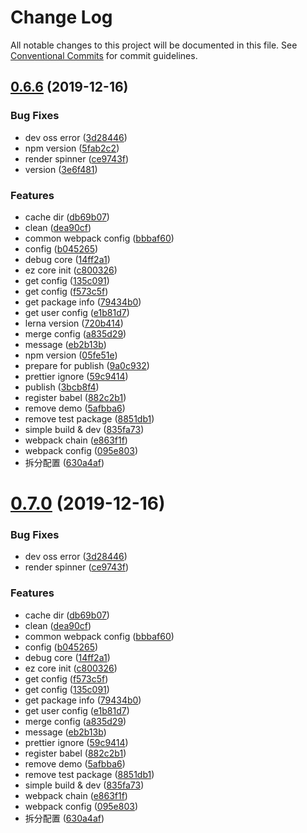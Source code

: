# Change Log

All notable changes to this project will be documented in this file.
See [Conventional Commits](https://conventionalcommits.org) for commit guidelines.

## [0.6.6](https://github.com/ez-fe/ez/compare/v0.6.3...v0.6.6) (2019-12-16)


### Bug Fixes

* dev oss error ([3d28446](https://github.com/ez-fe/ez/commit/3d284465924cf5742a3344750a80b0d531cc1d19))
* npm version ([5fab2c2](https://github.com/ez-fe/ez/commit/5fab2c2489cb5cc97bc2311d908192c2c84420dc))
* render spinner ([ce9743f](https://github.com/ez-fe/ez/commit/ce9743faae357341895d36ea95949ad1284be401))
* version ([3e6f481](https://github.com/ez-fe/ez/commit/3e6f48165671440c488c06475203a92c0f998fa2))


### Features

* cache dir ([db69b07](https://github.com/ez-fe/ez/commit/db69b07c5a2d4d564379dd6b8b3b3345961df56d))
* clean ([dea90cf](https://github.com/ez-fe/ez/commit/dea90cf168b3bad28fb4b9499c868ebc1e9f7b4e))
* common webpack config ([bbbaf60](https://github.com/ez-fe/ez/commit/bbbaf604927f5ace9ad8727df82859694f568068))
* config ([b045265](https://github.com/ez-fe/ez/commit/b045265507369b402cb279fdbcb601d5e1b66928))
* debug core ([14ff2a1](https://github.com/ez-fe/ez/commit/14ff2a1de94af041808ac12ec77138ad0d53b74c))
* ez core init ([c800326](https://github.com/ez-fe/ez/commit/c800326b7f453ec135242df9def93de4072c9fa8))
* get config ([135c091](https://github.com/ez-fe/ez/commit/135c09172ee70864ae5e58c8a7faba8906dbfcd8))
* get config ([f573c5f](https://github.com/ez-fe/ez/commit/f573c5f6d99802779631cd99c722230543ec18fc))
* get package info ([79434b0](https://github.com/ez-fe/ez/commit/79434b0a450ad208f3c0c9de65d1a9c43bf5d989))
* get user config ([e1b81d7](https://github.com/ez-fe/ez/commit/e1b81d7b001a0118c06da2f4d82c7600df240cb8))
* lerna version ([720b414](https://github.com/ez-fe/ez/commit/720b41460d60ec162dcffbeb41520a30c91752ce))
* merge config ([a835d29](https://github.com/ez-fe/ez/commit/a835d29d449cf0cb9322431afe4f5e7c5f44a50d))
* message ([eb2b13b](https://github.com/ez-fe/ez/commit/eb2b13b2af09db7650b45a36dba3db2bb84913f8))
* npm version ([05fe51e](https://github.com/ez-fe/ez/commit/05fe51e6588ead20b676915d66efeed2db84347d))
* prepare for publish ([9a0c932](https://github.com/ez-fe/ez/commit/9a0c9320d5eaa95fe33c542f478a88b3aca23e3c))
* prettier ignore ([59c9414](https://github.com/ez-fe/ez/commit/59c9414aaa19ff31c2d85e471bcf4c5e4f752303))
* publish ([3bcb8f4](https://github.com/ez-fe/ez/commit/3bcb8f4a6c2d47a44d5c760300c570757a503dc6))
* register babel ([882c2b1](https://github.com/ez-fe/ez/commit/882c2b11edbcc9a23c4f66a014184b5a05e4c51a))
* remove demo ([5afbba6](https://github.com/ez-fe/ez/commit/5afbba614e0960416845de2497daf7d179a5177c))
* remove test package ([8851db1](https://github.com/ez-fe/ez/commit/8851db13862202a3f2cbc1a08a4f3a8564bb7df1))
* simple build & dev ([835fa73](https://github.com/ez-fe/ez/commit/835fa735644c9213f44d736a555c560c9816767b))
* webpack chain ([e863f1f](https://github.com/ez-fe/ez/commit/e863f1ffbef7b92f413c126279c2b261ac04c8dc))
* webpack config ([095e803](https://github.com/ez-fe/ez/commit/095e8036c9cb7d1d359e31885a163792eac78c0f))
* 拆分配置 ([630a4af](https://github.com/ez-fe/ez/commit/630a4afb764f177a9a3b1206df7dfa18132c954e))





# [0.7.0](https://github.com/ez-fe/ez/compare/v0.6.3...v0.7.0) (2019-12-16)


### Bug Fixes

* dev oss error ([3d28446](https://github.com/ez-fe/ez/commit/3d284465924cf5742a3344750a80b0d531cc1d19))
* render spinner ([ce9743f](https://github.com/ez-fe/ez/commit/ce9743faae357341895d36ea95949ad1284be401))


### Features

* cache dir ([db69b07](https://github.com/ez-fe/ez/commit/db69b07c5a2d4d564379dd6b8b3b3345961df56d))
* clean ([dea90cf](https://github.com/ez-fe/ez/commit/dea90cf168b3bad28fb4b9499c868ebc1e9f7b4e))
* common webpack config ([bbbaf60](https://github.com/ez-fe/ez/commit/bbbaf604927f5ace9ad8727df82859694f568068))
* config ([b045265](https://github.com/ez-fe/ez/commit/b045265507369b402cb279fdbcb601d5e1b66928))
* debug core ([14ff2a1](https://github.com/ez-fe/ez/commit/14ff2a1de94af041808ac12ec77138ad0d53b74c))
* ez core init ([c800326](https://github.com/ez-fe/ez/commit/c800326b7f453ec135242df9def93de4072c9fa8))
* get config ([f573c5f](https://github.com/ez-fe/ez/commit/f573c5f6d99802779631cd99c722230543ec18fc))
* get config ([135c091](https://github.com/ez-fe/ez/commit/135c09172ee70864ae5e58c8a7faba8906dbfcd8))
* get package info ([79434b0](https://github.com/ez-fe/ez/commit/79434b0a450ad208f3c0c9de65d1a9c43bf5d989))
* get user config ([e1b81d7](https://github.com/ez-fe/ez/commit/e1b81d7b001a0118c06da2f4d82c7600df240cb8))
* merge config ([a835d29](https://github.com/ez-fe/ez/commit/a835d29d449cf0cb9322431afe4f5e7c5f44a50d))
* message ([eb2b13b](https://github.com/ez-fe/ez/commit/eb2b13b2af09db7650b45a36dba3db2bb84913f8))
* prettier ignore ([59c9414](https://github.com/ez-fe/ez/commit/59c9414aaa19ff31c2d85e471bcf4c5e4f752303))
* register babel ([882c2b1](https://github.com/ez-fe/ez/commit/882c2b11edbcc9a23c4f66a014184b5a05e4c51a))
* remove demo ([5afbba6](https://github.com/ez-fe/ez/commit/5afbba614e0960416845de2497daf7d179a5177c))
* remove test package ([8851db1](https://github.com/ez-fe/ez/commit/8851db13862202a3f2cbc1a08a4f3a8564bb7df1))
* simple build & dev ([835fa73](https://github.com/ez-fe/ez/commit/835fa735644c9213f44d736a555c560c9816767b))
* webpack chain ([e863f1f](https://github.com/ez-fe/ez/commit/e863f1ffbef7b92f413c126279c2b261ac04c8dc))
* webpack config ([095e803](https://github.com/ez-fe/ez/commit/095e8036c9cb7d1d359e31885a163792eac78c0f))
* 拆分配置 ([630a4af](https://github.com/ez-fe/ez/commit/630a4afb764f177a9a3b1206df7dfa18132c954e))

